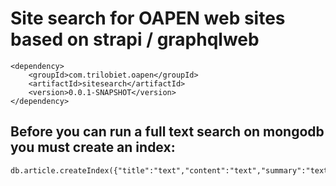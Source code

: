 		
# Site search for OAPEN web sites based on strapi / graphqlweb		
		
		
    <dependency>
        <groupId>com.trilobiet.oapen</groupId>
        <artifactId>sitesearch</artifactId>
        <version>0.0.1-SNAPSHOT</version>
    </dependency>
    
## Before you can run a full text search on mongodb you must create an index:

    db.article.createIndex({"title":"text","content":"text","summary":"text","tags":"text"})
    
    